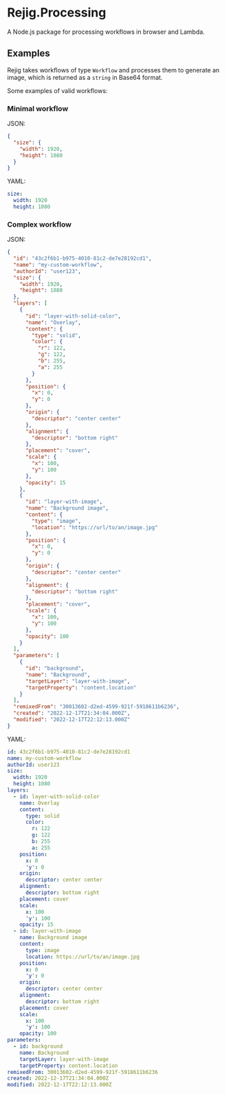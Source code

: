 # Rejig.Processing

A Node.js package for processing workflows in browser and Lambda.

## Examples

Rejig takes workflows of type `Workflow` and processes them to generate an image, which is returned as a `string` in Base64 format.

Some examples of valid workflows:

### Minimal workflow

<!-- start-minimal-workflow -->

JSON:

```json
{
  "size": {
    "width": 1920,
    "height": 1080
  }
}
```

YAML:

```yaml
size:
  width: 1920
  height: 1080
```

<!-- end-minimal-workflow -->

### Complex workflow

<!-- start-complex-workflow -->

JSON:

```json
{
  "id": "43c2f6b1-b975-4010-81c2-de7e28192cd1",
  "name": "my-custom-workflow",
  "authorId": "user123",
  "size": {
    "width": 1920,
    "height": 1080
  },
  "layers": [
    {
      "id": "layer-with-solid-color",
      "name": "Overlay",
      "content": {
        "type": "solid",
        "color": {
          "r": 122,
          "g": 122,
          "b": 255,
          "a": 255
        }
      },
      "position": {
        "x": 0,
        "y": 0
      },
      "origin": {
        "descriptor": "center center"
      },
      "alignment": {
        "descriptor": "bottom right"
      },
      "placement": "cover",
      "scale": {
        "x": 100,
        "y": 100
      },
      "opacity": 15
    },
    {
      "id": "layer-with-image",
      "name": "Background image",
      "content": {
        "type": "image",
        "location": "https://url/to/an/image.jpg"
      },
      "position": {
        "x": 0,
        "y": 0
      },
      "origin": {
        "descriptor": "center center"
      },
      "alignment": {
        "descriptor": "bottom right"
      },
      "placement": "cover",
      "scale": {
        "x": 100,
        "y": 100
      },
      "opacity": 100
    }
  ],
  "parameters": [
    {
      "id": "background",
      "name": "Background",
      "targetLayer": "layer-with-image",
      "targetProperty": "content.location"
    }
  ],
  "remixedFrom": "30013602-d2ed-4599-921f-5918611b6236",
  "created": "2022-12-17T21:34:04.000Z",
  "modified": "2022-12-17T22:12:13.000Z"
}
```

YAML:

```yaml
id: 43c2f6b1-b975-4010-81c2-de7e28192cd1
name: my-custom-workflow
authorId: user123
size:
  width: 1920
  height: 1080
layers:
  - id: layer-with-solid-color
    name: Overlay
    content:
      type: solid
      color:
        r: 122
        g: 122
        b: 255
        a: 255
    position:
      x: 0
      'y': 0
    origin:
      descriptor: center center
    alignment:
      descriptor: bottom right
    placement: cover
    scale:
      x: 100
      'y': 100
    opacity: 15
  - id: layer-with-image
    name: Background image
    content:
      type: image
      location: https://url/to/an/image.jpg
    position:
      x: 0
      'y': 0
    origin:
      descriptor: center center
    alignment:
      descriptor: bottom right
    placement: cover
    scale:
      x: 100
      'y': 100
    opacity: 100
parameters:
  - id: background
    name: Background
    targetLayer: layer-with-image
    targetProperty: content.location
remixedFrom: 30013602-d2ed-4599-921f-5918611b6236
created: 2022-12-17T21:34:04.000Z
modified: 2022-12-17T22:12:13.000Z
```

<!-- end-complex-workflow -->
